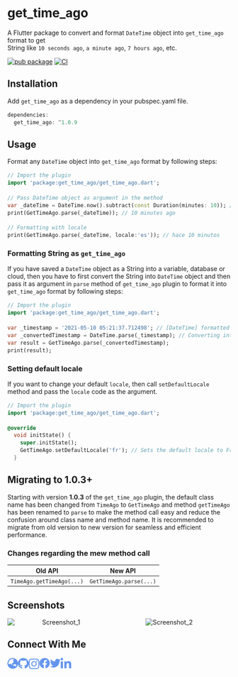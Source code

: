 # get_time_ago

A Flutter package to convert and format `DateTime` object into `get_time_ago` format to get  
String like `10 seconds ago`, `a minute ago`, `7 hours ago`, etc.

[![pub package](https://img.shields.io/pub/v/get_time_ago.svg)][pub]
[![CI](https://github.com/nixrajput/get-time-ago/workflows/CI/badge.svg)][pub]

## Installation

Add `get_time_ago` as a dependency in your pubspec.yaml file.

```dart
dependencies:
  get_time_ago: ^1.0.9
```

## Usage

Format any `DateTime` object into `get_time_ago` format by following steps:

```dart
// Import the plugin
import 'package:get_time_ago/get_time_ago.dart';

// Pass DateTime object as argument in the method
var _dateTime = DateTime.now().subtract(const Duration(minutes: 10)); // [DateTime] object
print(GetTimeAgo.parse(_dateTime)); // 10 minutes ago

// Formatting with locale
print(GetTimeAgo.parse(_dateTime, locale:'es')); // hace 10 minutos
```

### Formatting String as `get_time_ago`

If you have saved a `DateTime` object as a String into a variable, database or cloud, then you have to
first convert the String into `DateTime` object and then pass it as argument in `parse` method of
`get_time_ago` plugin to format it into `get_time_ago` format by following steps:

```dart
// Import the plugin
import 'package:get_time_ago/get_time_ago.dart';

var _timestamp = '2021-05-10 05:21:37.712498'; // [DateTime] formatted as String.
var _convertedTimestamp = DateTime.parse(_timestamp); // Converting into [DateTime] object
var result = GetTimeAgo.parse(_convertedTimestamp); 
print(result);
```

### Setting default locale

If you want to change your default `locale`, then call `setDefaultLocale` method and pass the
`locale` code as the argument.

```dart
// Import the plugin
import 'package:get_time_ago/get_time_ago.dart';

@override
  void initState() {
    super.initState();
    GetTimeAgo.setDefaultLocale('fr'); // Sets the default locale to French
  }
```

## Migrating to 1.0.3+

Starting with version **1.0.3** of the `get_time_ago` plugin, the default class name has been changed from
`TimeAgo` to `GetTimeAgo` and method `getTimeAgo` has been renamed to `parse` to make the method call
easy and reduce the confusion around class name and method name. It is recommended to migrate from old
version to new version for seamless and efficient performance.

### Changes regarding the mew method call

| Old API                   | New API                 |
| ------------------------- | ----------------------- |
| `TimeAgo.getTimeAgo(...)` | `GetTimeAgo.parse(...)` |

## Screenshots

<div align="center">
<img align="left" alt="Screenshot_1" width="45%" src="https://raw.githubusercontent.com/nixrajput/get-time-ago/master/screenshots/get_time_ago_1.png" />
<img width="45%" alt="Screenshot_2" src="https://raw.githubusercontent.com/nixrajput/get-time-ago/master/screenshots/get_time_ago_2.png" />
</div>

## Connect With Me

[<img align="left" alt="nixrajput | Website" width="24px" src="https://raw.githubusercontent.com/nixrajput/nixlab-files/master/images/icons/globe-icon.svg" />][website]

[<img align="left" alt="nixrajput | GitHub" width="24px" src="https://raw.githubusercontent.com/nixrajput/nixlab-files/master/images/icons/github-brands.svg" />][github]

[<img align="left" alt="nixrajput | Instagram" width="24px" src="https://raw.githubusercontent.com/nixrajput/nixlab-files/master/images/icons/instagram-brands.svg" />][instagram]

[<img align="left" alt="nixrajput | Facebook" width="24px" src="https://raw.githubusercontent.com/nixrajput/nixlab-files/master/images/icons/facebook-brands.svg" />][facebook]

[<img align="left" alt="nixrajput | Twitter" width="24px" src="https://raw.githubusercontent.com/nixrajput/nixlab-files/master/images/icons/twitter-brands.svg" />][twitter]

[<img align="left" alt="nixrajput | LinkedIn" width="24px" src="https://raw.githubusercontent.com/nixrajput/nixlab-files/master/images/icons/linkedin-in-brands.svg" />][linkedin]

[pub]: https://pub.dev/packages/get_time_ago
[github]: https://github.com/nixrajput
[website]: https://nixlab.co.in
[facebook]: https://facebook.com/nixrajput07
[twitter]: https://twitter.com/nixrajput07
[instagram]: https://instagram.com/nixrajput
[linkedin]: https://linkedin.com/in/nixrajput